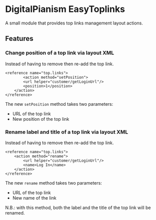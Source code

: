 # DigitalPianism EasyToplinks

A small module that provides top links management layout actions.

## Features

### Change position of a top link via layout XML

Instead of having to remove then re-add the top link.

```
<reference name="top.links">
        <action method="setPosition">
        <url helper="customer/getLoginUrl"/>
        <position>1</position>
    </action>
</reference>
```

The new `setPosition` method takes two parameters:

 * URL of the top link
 * New position of the top link

### Rename label and title of a top link via layout XML

Instead of having to remove then re-add the top link.

```
<reference name="top.links">
    <action method="rename">
        <url helper="customer/getLoginUrl"/>
        <name>Log In</name>
    </action>
</reference>
```

The new `rename` method takes two parameters:

 * URL of the top link
 * New name of the link

N.B.: with this method, both the label and the title of the top link will be renamed.